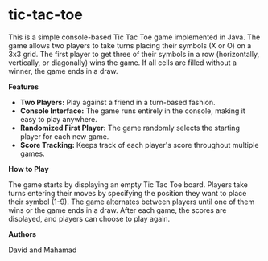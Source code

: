 # tic-tac-toe

This is a simple console-based Tic Tac Toe game implemented in Java. The game allows two players to take
turns placing their symbols (X or O) on a 3x3 grid. The first player to get three of their symbols in a row 
(horizontally, vertically, or diagonally) wins the game. If all cells are filled without a winner, the game 
ends in a draw.

**Features**

  - **Two Players:** Play against a friend in a turn-based fashion.
  -    **Console Interface:** The game runs entirely in the console, making it easy to play anywhere.
  - **Randomized First Player:** The game randomly selects the starting player for each new game.
  - **Score Tracking:** Keeps track of each player's score throughout multiple games.

**How to Play**

The game starts by displaying an empty Tic Tac Toe board.
Players take turns entering their moves by specifying the position they want to place their symbol (1-9).
The game alternates between players until one of them wins or the game ends in a draw.
After each game, the scores are displayed, and players can choose to play again.

**Authors**

David and Mahamad

